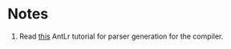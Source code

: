 # Notes

1. Read [this](https://tomassetti.me/antlr-mega-tutorial/) AntLr tutorial for parser generation for the compiler.
